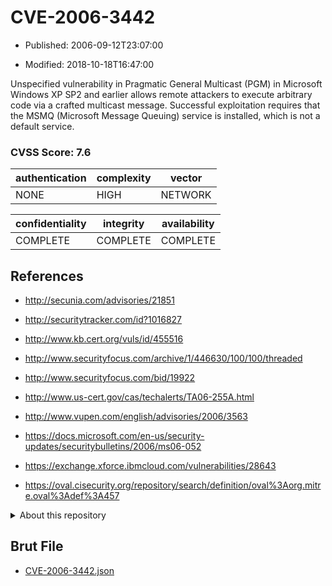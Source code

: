 # CVE-2006-3442

- Published: 2006-09-12T23:07:00

- Modified: 2018-10-18T16:47:00

Unspecified vulnerability in Pragmatic General Multicast (PGM) in Microsoft Windows XP SP2 and earlier allows remote attackers to execute arbitrary code via a crafted multicast message. Successful exploitation requires that the MSMQ (Microsoft Message Queuing) service is installed, which is not a default service.



### CVSS Score: **7.6**

| authentication | complexity | vector |
| --- | --- | --- |
| NONE | HIGH | NETWORK |

| confidentiality | integrity | availability |
| --- | --- | --- |
| COMPLETE | COMPLETE | COMPLETE |

## References

* http://secunia.com/advisories/21851

* http://securitytracker.com/id?1016827

* http://www.kb.cert.org/vuls/id/455516

* http://www.securityfocus.com/archive/1/446630/100/100/threaded

* http://www.securityfocus.com/bid/19922

* http://www.us-cert.gov/cas/techalerts/TA06-255A.html

* http://www.vupen.com/english/advisories/2006/3563

* https://docs.microsoft.com/en-us/security-updates/securitybulletins/2006/ms06-052

* https://exchange.xforce.ibmcloud.com/vulnerabilities/28643

* https://oval.cisecurity.org/repository/search/definition/oval%3Aorg.mitre.oval%3Adef%3A457

<details>
<summary>About this repository</summary> 

  This repository is part of the project [Live Hack CVE](https://github.com/Live-Hack-CVE). Main website can be found [www.live-hack.org](https://www.live-hack.org) 
  
  Made by [Sn0wAlice](https://github.com/Sn0wAlice) for the people that care about security and need to have a feed of the latest CVEs. Hope you enjoy it, don't forget to star the repo and follow me on [Twitter](https://twitter.com/Sn0wAlice) and [Github](https://github.com/Sn0wAlice). And that is my [personnal website](https://www.alice-snow.me/)

  - [Home Page](https://github.com/Live-Hack-CVE)
  - [Framework](https://github.com/Live-Hack-CVE/cve-framework)
  - [CVE database](https://github.com/Live-Hack-CVE/full_database)
  - [Changelog](https://github.com/Live-Hack-CVE/Changelog)
</details>

## Brut File

* [CVE-2006-3442.json](https://raw.githubusercontent.com/Live-Hack-CVE/full_database/main/cves/2006/CVE-2006-3442.json)

